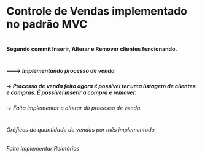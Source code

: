 # Controle de Vendas implementado no padrão MVC 
#
#### Segundo commit Inserir, Alterar e Remover clientes funcionando. ##
#
##### ---> Implementando processo de venda
##### -> Processo de venda feito agora é possível ter uma listagem de clientes e compras. É possível inserir a compra e remover.
###### -> Falta implementar o alterar do processo de venda
#
###### Gráficos de quantidade de vendas por mês implementado
###### Falta implementar Relatórios
